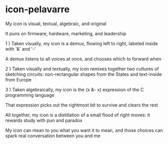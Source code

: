 # icon-pelavarre

My icon is visual, textual, algebraic, and original

It puns on firmware, hardware, marketing, and leadership

1 ) Taken visually, my icon is a demux, flowing left to right, labeled inside with '&' and '-'

A demux listens to all voices at once, and chooses which to forward when

2 ) Taken visually and textually, my icon remixes together two cultures of sketching circuits: non-rectangular shapes from the States and text-inside from Europe

3 ) Taken algebraically, my icon is the (x &- x) expression of the C programming language

That expression picks out the rightmost bit to survive and clears the rest

All together, my icon is a distillation of a small flood of right moves: it rewards study with pun and paradox

My icon can mean to you what you want it to mean, and those choices can spark real conversation between you and me
